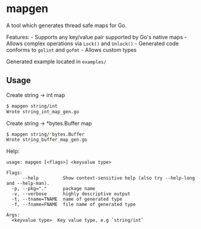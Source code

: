 # mapgen

A tool which generates thread safe maps for Go.

Features: 
    - Supports any key/value pair supported by Go's native maps
    - Allows complex operations via `Lock()` and `Unlock()`
    - Generated code conforms to `golint` and `gofmt`
    - Allows custom types

Generated example located in `examples/`

## Usage


Create string -> int map

```bash
$ mapgen string/int
Wrote string_int_map_gen.go
```

Create string -> *bytes.Buffer map

```bash
$ mapgen string/*bytes.Buffer
Wrote string_buffer_map_gen.go
```

Help:

```
usage: mapgen [<flags>] <keyvalue type>

Flags:
      --help         Show context-sensitive help (also try --help-long and --help-man).
  -p, --pkg="."      package name
  -v, --verbose      highly descriptive output
  -t, --tname=TNAME  name of generated type
  -f, --fname=FNAME  file name of generated type

Args:
  <keyvalue type>  Key value type, e.g `string/int`
```